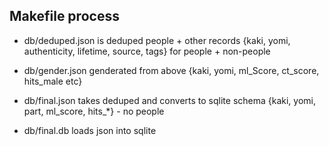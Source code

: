 ## Makefile process

 - db/deduped.json is deduped people + other records
    {kaki, yomi, authenticity, lifetime, source, tags} for people + non-people

 - db/gender.json genderated from above
    {kaki, yomi, ml_Score, ct_score, hits_male etc}

- db/final.json takes deduped and converts to sqlite schema
    {kaki, yomi, part, ml_score, hits_*}   - no people

 - db/final.db loads json into sqlite
